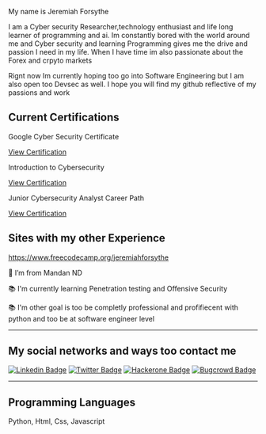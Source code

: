 

My name is Jeremiah Forsythe 

I am a Cyber security Researcher,technology enthusiast and life long learner of programming and ai. Im constantly bored with the world around me and Cyber security and learning Programming gives me the  drive and passion I need in my  life. When I have time im also passionate about the Forex and crpyto
markets

Rignt now Im currently hoping too go into Software Engineering but I am also open too Devsec as well. I hope you will find my github reflective of my passions and work 

## Current Certifications

Google Cyber Security Certificate 

[View Certification](https://www.credly.com/badges/7fbf2408-8d56-4bd0-8aaf-f936fe96e9a0/linked_in_profile)

Introduction to Cybersecurity

[View Certification](https://www.credly.com/earner/earned/badge/dd6ff6ca-29ba-44e3-8cad-afdf78774909)

Junior Cybersecurity Analyst Career Path


[View Certification](https://www.credly.com/badges/b4b8d889-ce11-415c-b2e2-26e57464ff25/public_url)

## Sites with my other Experience 

https://www.freecodecamp.org/jeremiahforsythe









 

🏡 I’m from Mandan ND

📚 I'm currently learning Penetration testing and Offensive Security

📚 I'm other goal is too be completly professional  and profifiecent with python and too be at software engineer level

 
---

## My social networks and ways too contact me

[![Linkedin Badge](https://img.shields.io/badge/LinkedIn-0077B5?style=for-the-badge&logo=linkedin&logoColor=white)](https://www.linkedin.com/in/jeremiah-forsythe-73a0b572)
[![Twitter Badge](https://img.shields.io/badge/Twitter-1DA1F2?style=for-the-badge&logo=twitter&logoColor=white)](https://twitter.com/JeremiahForsyt2)
[![Hackerone Badge](https://img.shields.io/badge/-HackerOne-%23494649?style=for-the-badge&logo=hackerone&logoColor=white)](https://hackerone.com/ghostintheshell88)
[![Bugcrowd Badge](https://img.shields.io/badge/-Bugcrowd-%23F26822?style=for-the-badge&logo=bugcrowd&logoColor=white)](https://bugcrowd.com/ghostoftheshell)


---

## Programming Languages
Python, Html, Css, Javascript 

